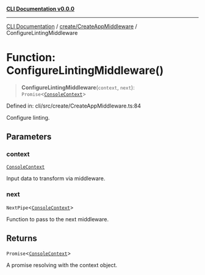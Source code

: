 [**CLI Documentation v0.0.0**](../../../README.md)

***

[CLI Documentation](../../../modules.md) / [create/CreateAppMiddleware](../README.md) / ConfigureLintingMiddleware

# Function: ConfigureLintingMiddleware()

> **ConfigureLintingMiddleware**(`context`, `next`): `Promise`\<[`ConsoleContext`](../../../declarations/interfaces/ConsoleContext.md)\>

Defined in: cli/src/create/CreateAppMiddleware.ts:84

Configure linting.

## Parameters

### context

[`ConsoleContext`](../../../declarations/interfaces/ConsoleContext.md)

Input data to transform via middleware.

### next

`NextPipe`\<[`ConsoleContext`](../../../declarations/interfaces/ConsoleContext.md)\>

Function to pass to the next middleware.

## Returns

`Promise`\<[`ConsoleContext`](../../../declarations/interfaces/ConsoleContext.md)\>

A promise resolving with the context object.
